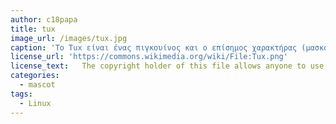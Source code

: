 ```yaml
---
author: c18papa
title: tux
image_url: /images/tux.jpg
caption: 'Το Tux είναι ένας πιγκουίνος και ο επίσημος χαρακτήρας (μασκότ) του πυρήνα του Linux. Ο χαρακτήρας χρησιμοποιείται σε πολλά άλλα προγράμματα Linux και ως γενικό σύμβολο του Linux.'
license_url: 'https://commons.wikimedia.org/wiki/File:Tux.png'
license_text: 	The copyright holder of this file allows anyone to use it for any purpose, provided that the copyright holder is properly attributed. Redistribution, derivative work, commercial use, and all other use is permitted.
categories:
  - mascot
tags:
  - Linux
---
```

